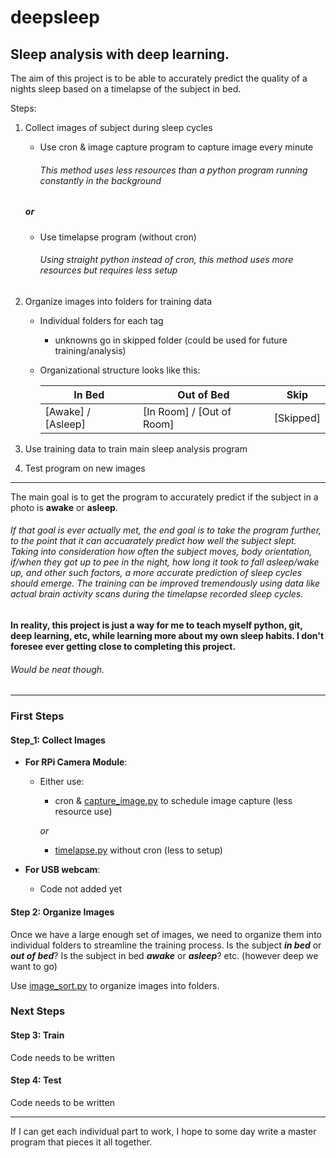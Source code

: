 # deepsleep
## Sleep analysis with deep learning.

The aim of this project is to be able to accurately predict the quality of a nights sleep based on a timelapse of the subject in bed.

Steps:
1. Collect images of subject during sleep cycles

    - Use cron & image capture program to capture image every minute  
        ###### This method uses less resources than a python program running constantly in the background
    ##### *or*
    - Use timelapse program (without cron)
        ###### Using straight python instead of cron, this method uses more resources but requires less setup
        
2. Organize images into folders for training data

    - Individual folders for each tag  
      - unknowns go in skipped folder (could be used for future training/analysis)
    
    - Organizational structure looks like this:

      In Bed | Out of Bed | Skip
      --- | --- | ---
      [Awake] / [Asleep] | [In Room] / [Out of Room] | [Skipped]


3. Use training data to train main sleep analysis program

4. Test program on new images

---
The main goal is to get the program to accurately predict if the subject in a photo is **awake** or **asleep**.  
###### If that goal is ever actually met, the end goal is to take the program further, to the point that it can accuarately predict how well the subject slept. Taking into consideration how often the subject moves, body orientation, if/when they got up to pee in the night, how long it took to fall asleep/wake up, and other such factors, a more accurate prediction of sleep cycles should emerge. The training can be improved tremendously using data like actual brain activity scans during the timelapse recorded sleep cycles.

**In reality, this project is just a way for me to teach myself python, git, deep learning, etc, while learning more about my own sleep habits. I don't foresee ever getting close to completing this project.**  
###### Would be neat though.

---

### First Steps
#### Step_1: Collect Images

- **For RPi Camera Module**:

  - Either use:
  
    - cron & [capture_image.py][1] to schedule image capture (less resource use)
    
    *or*
     
    - [timelapse.py][2] without cron (less to setup)
    
- **For USB webcam**:
  - Code not added yet
  
#### Step 2: Organize Images

Once we have a large enough set of images, we need to organize them into individual folders to streamline the training process. Is the subject **_in bed_** or **_out of bed_**? Is the subject in bed **_awake_** or **_asleep_**? etc. (however deep we want to go)

Use [image_sort.py][3] to organize images into folders.

### Next Steps
#### Step 3: Train

Code needs to be written

#### Step 4: Test

Code needs to be written

---

If I can get each individual part to work, I hope to some day write a master program that pieces it all together.

[1]: https://github.com/ch4bes/learning_python/blob/master/deepsleep/code/capture_image.py
[2]: https://github.com/ch4bes/learning_python/blob/master/deepsleep/code/timelapse.py
[3]: https://github.com/ch4bes/learning_python/blob/master/deepsleep/code/image_sort.py
